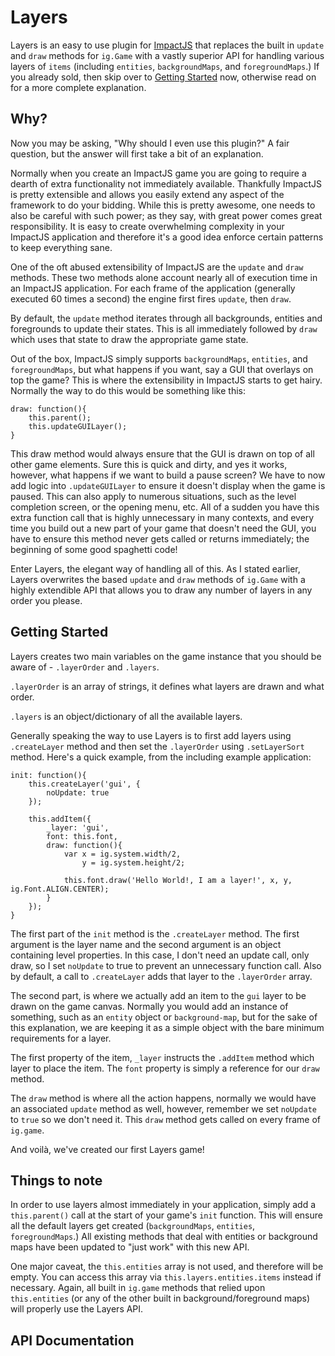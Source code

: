 # Layers

Layers is an easy to use plugin for [ImpactJS](http://impactjs.com) that replaces the built in `update` and `draw` methods for `ig.Game` with a vastly superior API for handling various layers of `items` (including `entities`, `backgroundMaps`, and `foregroundMaps`.)  If you already sold, then skip over to [Getting Started](#getting-started) now, otherwise read on for a more complete explanation.


## Why?

Now you may be asking, "Why should I even use this plugin?" A fair question, but the answer will first take a bit of an explanation.

Normally when you create an ImpactJS game you are going to require a dearth of extra functionality not immediately available.  Thankfully ImpactJS is pretty extensible and allows you easily extend any aspect of the framework to do your bidding.  While this is pretty awesome, one needs to also be careful with such power; as they say, with great power comes great responsibility.  It is easy to create overwhelming complexity in your ImpactJS application and therefore it's a good idea enforce certain patterns to keep everything sane.

One of the oft abused extensibility of ImpactJS are the `update` and `draw` methods.  These two methods alone account nearly all of execution time in an ImpactJS application.  For each frame of the application (generally executed 60 times a second) the engine first fires `update`, then `draw`.

By default, the `update` method iterates through all backgrounds, entities and foregrounds to update their states.  This is all immediately followed by `draw` which uses that state to draw the appropriate game state.

Out of the box, ImpactJS simply supports `backgroundMaps`, `entities`, and `foregroundMaps`, but what happens if you want, say a GUI that overlays on top the game? This is where the extensibility in ImpactJS starts to get hairy.  Normally the way to do this would be something like this:

```
draw: function(){
	this.parent();
	this.updateGUILayer();
}
```

This draw method would always ensure that the GUI is drawn on top of all other game elements.  Sure this is quick and dirty, and yes it works, however, what happens if we want to build a pause screen? We have to now add logic into `.updateGUILayer` to ensure it doesn't display when the game is paused. This can also apply to numerous situations, such as the level completion screen, or the opening menu, etc. All of a sudden you have this extra function call that is highly unnecessary in many contexts, and every time you build out a new part of your game that doesn't need the GUI, you have to ensure this method never gets called or returns immediately; the beginning of some good spaghetti code!

Enter Layers, the elegant way of handling all of this. As I stated earlier, Layers overwrites the based `update` and `draw` methods of `ig.Game` with a highly extendible API that allows you to draw any number of layers in any order you please.


## Getting Started

Layers creates two main variables on the game instance that you should be aware of - `.layerOrder` and `.layers`.

`.layerOrder` is an array of strings, it defines what layers are drawn and what order.

`.layers` is an object/dictionary of all the available layers.

Generally speaking the way to use Layers is to first add layers using `.createLayer` method and then set the `.layerOrder` using `.setLayerSort` method. Here's a quick example, from the including example application:

```
init: function(){
	this.createLayer('gui', {
		noUpdate: true
	});

	this.addItem({
		_layer: 'gui',
		font: this.font,
		draw: function(){
			var x = ig.system.width/2,
				y = ig.system.height/2;

			this.font.draw('Hello World!, I am a layer!', x, y, ig.Font.ALIGN.CENTER);
		}
	});
}
```

The first part of the `init` method is the `.createLayer` method. The first argument is the layer name and the second argument is an object containing level properties. In this case, I don't need an update call, only draw, so I set `noUpdate` to true to prevent an unnecessary function call. Also by default, a call to `.createLayer` adds that layer to the `.layerOrder` array.

The second part, is where we actually add an item to the `gui` layer to be drawn on the game canvas. Normally you would add an instance of something, such as an `entity` object or `background-map`, but for the sake of this explanation, we are keeping it as a simple object with the bare minimum requirements for a layer.

The first property of the item, `_layer` instructs the `.addItem` method which layer to place the item. The `font` property is simply a reference for our `draw` method.

The `draw` method is where all the action happens, normally we would have an associated `update` method as well, however, remember we set `noUpdate` to `true` so we don't need it. This `draw` method gets called on every frame of `ig.game`.

And voilà, we've created our first Layers game!


## Things to note

In order to use layers almost immediately in your application, simply add a `this.parent()` call at the start of your game's `init` function. This will ensure all the default layers get created (`backgroundMaps`, `entities`, `foregroundMaps`.)  All existing methods that deal with entities or background maps have been updated to "just work" with this new API.

One major caveat, the `this.entities` array is not used, and therefore will be empty. You can access this array via `this.layers.entities.items` instead if necessary. Again, all built in `ig.game` methods that relied upon `this.entities` (or any of the other built in background/foreground maps) will properly use the Layers API.


## API Documentation

###
